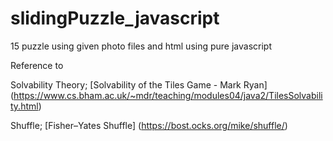 # slidingPuzzle_javascript
15 puzzle using given photo files and html using pure javascript

Reference to 

Solvability Theory;
[Solvability of the Tiles Game - Mark Ryan] (https://www.cs.bham.ac.uk/~mdr/teaching/modules04/java2/TilesSolvability.html)


Shuffle;
[Fisher–Yates Shuffle] (https://bost.ocks.org/mike/shuffle/)


